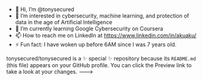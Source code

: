- 👋 Hi, I’m @tonysecured
- 👀 I’m interested in cybersecurity, machine learning, and protection of data in the age of Artificial Intelligence
- 🌱 I’m currently learning Google Cybersecurity on Coursera
- 📫 How to reach me on LinkedIn at https://www.linkedin.com/in/akuaku/
- ⚡ Fun fact: I have woken up before 6AM since I was 7 years old.

tonysecured/tonysecured is a ✨ special ✨ repository because its `README.md` (this file) appears on your GitHub profile.
You can click the Preview link to take a look at your changes.
--->
